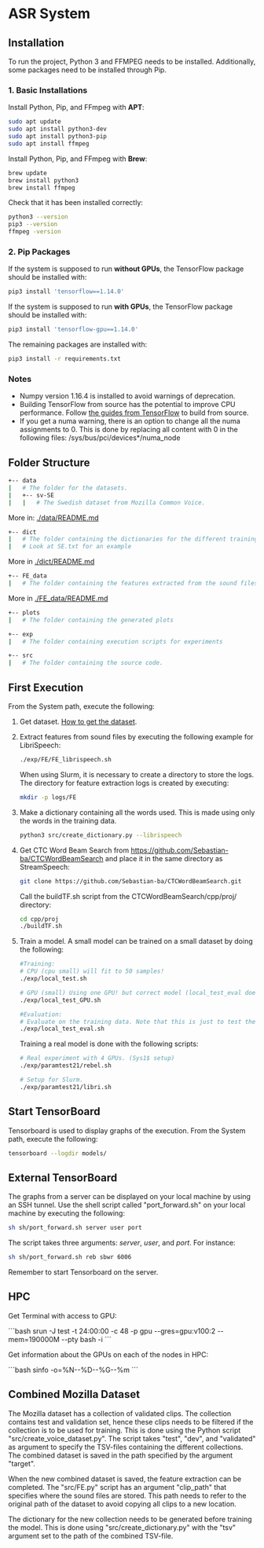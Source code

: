 # ASR System

## Installation

To run the project, Python 3 and FFMPEG needs to be installed. Additionally, some packages need to be installed through Pip. 

### 1. Basic Installations

Install Python, Pip, and FFmpeg with **APT**: 

```bash
sudo apt update
sudo apt install python3-dev
sudo apt install python3-pip
sudo apt install ffmpeg
```

Install Python, Pip, and FFmpeg with **Brew**: 

```bash
brew update
brew install python3
brew install ffmpeg
```

Check that it has been installed correctly: 

```bash
python3 --version
pip3 --version
ffmpeg -version
```

### 2. Pip Packages

If the system is supposed to run **without GPUs**, the TensorFlow package should be installed with: 

```bash
pip3 install 'tensorflow==1.14.0'
```

If the system is supposed to run **with GPUs**, the TensorFlow package should be installed with: 

```bash
pip3 install 'tensorflow-gpu==1.14.0'
```

The remaining packages are installed with: 

```bash
pip3 install -r requirements.txt
```

### Notes
- Numpy version 1.16.4 is installed to avoid warnings of deprecation. 
- Building TensorFlow from source has the potential to improve CPU performance. Follow [the guides from TensorFlow](https://www.tensorflow.org/install/source) to build from source.
- If you get a numa warning, there is an option to change all the numa assignments to 0. This is done by replacing all content with 0 in the following files: /sys/bus/pci/devices*/numa_node

## Folder Structure

```bash
+-- data
|   # The folder for the datasets.
|   +-- sv-SE
|   |   # The Swedish dataset from Mozilla Common Voice.
```
More in: [./data/README.md](./data/README.md)
```bash
+-- dict
|   # The folder containing the dictionaries for the different trainings
|   # Look at SE.txt for an example
```
More in [./dict/README.md](./dict/README.md)
```bash
+-- FE_data
|   # The folder containing the features extracted from the sound files
```
More in [./FE_data/README.md](./FE_data/README.md)

```bash
+-- plots
|   # The folder containing the generated plots
```
```bash
+-- exp
|   # The folder containing execution scripts for experiments
```

```bash
+-- src
|   # The folder containing the source code.
```

## First Execution
From the System path, execute the following:

1. Get dataset. [How to get the dataset](./data/README.md).
2. Extract features from sound files by executing the following example for LibriSpeech:

    ```bash
    ./exp/FE/FE_librispeech.sh
    ```
    When using Slurm, it is necessary to create a directory to store the logs. The directory for feature extraction logs is created by executing: 

    ```bash
    mkdir -p logs/FE
    ```
3. Make a dictionary containing all the words used. This is made using only the words in the training data.

   ```bash
   python3 src/create_dictionary.py --librispeech
   ```

4. Get CTC Word Beam Search from https://github.com/Sebastian-ba/CTCWordBeamSearch and place it in the same directory as StreamSpeech: 

    ```bash
    git clone https://github.com/Sebastian-ba/CTCWordBeamSearch.git
    ```
    Call the buildTF.sh script from the CTCWordBeamSearch/cpp/proj/ directory:

    ```bash
    cd cpp/proj
    ./buildTF.sh
    ```
5. Train a model. A small model can be trained on a small dataset by doing the following: 
    ```bash
    #Training:
    # CPU (cpu small) will fit to 50 samples!
    ./exp/local_test.sh 

    # GPU (small) Using one GPU! but correct model (local_test_eval does not work with this.)
    ./exp/local_test_GPU.sh 

    #Evaluation: 
    # Evaluate on the training data. Note that this is just to test the system!
    ./exp/local_test_eval.sh
    ```

    Training a real model is done with the following scripts:

    ```bash
    # Real experiment with 4 GPUs. (Sys1$ setup)
    ./exp/paramtest21/rebel.sh

    # Setup for Slurm.
    ./exp/paramtest21/libri.sh
    ```

## Start TensorBoard

Tensorboard is used to display graphs of the execution. 
From the System path, execute the following: 

```bash
tensorboard --logdir models/
```

## External TensorBoard

The graphs from a server can be displayed on your local machine by using an SSH tunnel. Use the shell script called "port_forward.sh" on your local machine by executing the following: 

```bash
sh sh/port_forward.sh server user port
```

The script takes three arguments: *server*, *user*, and *port*.
For instance:

```bash
sh sh/port_forward.sh reb sbwr 6006
```

Remember to start Tensorboard on the server. 



## HPC

Get Terminal with access to GPU:

´´´bash
srun -J test -t 24:00:00 -c 48 -p gpu --gres=gpu:v100:2 --mem=190000M --pty bash -i
´´´


Get information about the GPUs on each of the nodes in HPC:

´´´bash
sinfo -o=%N--%D--%G--%m
´´´

## Combined Mozilla Dataset

The Mozilla dataset has a collection of validated clips. The collection contains test and validation set, hence these clips needs to be filtered if the collection is to be used for training. This is done using the Python script "src/create_voice_dataset.py". The script takes "test", "dev", and "validated" as argument to specify the TSV-files containing the different collections. The combined dataset is saved in the path specified by the argument "target". 

When the new combined dataset is saved, the feature extraction can be completed. The "src/FE.py" script has an argument "clip_path" that specifies where the sound files are stored. This path needs to refer to the original path of the dataset to avoid copying all clips to a new location. 

The dictionary for the new collection needs to be generated before training the model. This is done using "src/create_dictionary.py" with the "tsv" argument set to the path of the combined TSV-file. 